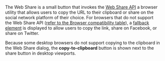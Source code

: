 The Web Share is a small button that invokes the <a href="https://developer.mozilla.org/en-US/docs/Web/API/Web_Share_API" target="_blank" rel="noopener nofollow">Web Share API</a> a browser utility that allows users to copy the URL to their clipboard or share on the social network platform of their choice. For browsers that do not support the Web Share API (<a href="https://developer.mozilla.org/en-US/docs/Web/API/Web_Share_API#browser_compatibility" target="_blank" rel="noopener nofollow">refer to the Browser compatibility table</a>), a [fallback element](#web-share-fallback) is displayed to allow users to copy the link, share on Facebook, or share on Twitter.

Because some desktop browsers do not support copying to the clipboard in the Web Share dialog, the **copy-to-clipboard** button is shown next to the share button in desktop viewports.